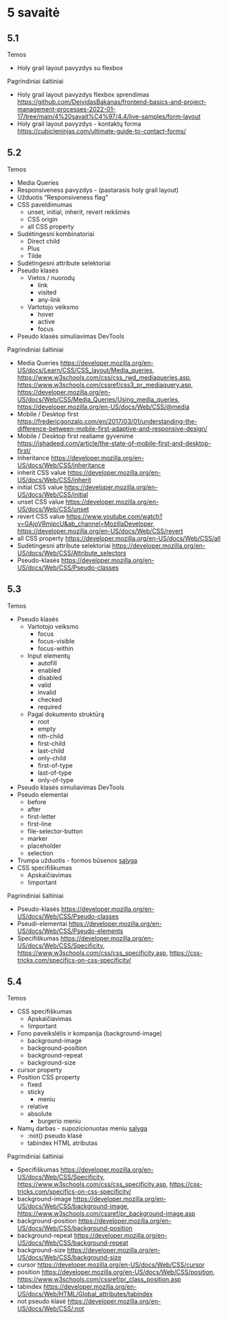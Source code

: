# 5 savaitė

## 5.1

Temos

-   Holy grail layout pavyzdys su flexbox

Pagrindiniai šaltiniai

-   Holy grail layout pavyzdys flexbox sprendimas <https://github.com/DeividasBakanas/frontend-basics-and-project-management-processes-2022-01-17/tree/main/4%20savait%C4%97/4.4/live-samples/form-layout>
-   Holy grail layout pavyzdys - kontaktų forma <https://cubicleninjas.com/ultimate-guide-to-contact-forms/>

## 5.2

Temos

-   Media Queries
-   Responsiveness pavyzdys - (pastarasis holy grail layout)
-   Užduotis “Responsiveness flag”
-   CSS paveldimumas
    -   unset, initial, inherit, revert reikšmės
    -   CSS origin
    -   all CSS property
-   Sudėtingesni kombinatoriai
    -   Direct child
    -   Plus
    -   Tilde
-   Sudėtingesni attribute selektoriai
-   Pseudo klasės
    -   Vietos / nuorodų
        -   link
        -   visited
        -   any-link
    -   Vartotojo veiksmo
        -   hover
        -   active
        -   focus
-   Pseudo klasės simuliavimas DevTools

Pagrindiniai šaltiniai

-   Media Queries <https://developer.mozilla.org/en-US/docs/Learn/CSS/CSS_layout/Media_queries>, <https://www.w3schools.com/css/css_rwd_mediaqueries.asp>, <https://www.w3schools.com/cssref/css3_pr_mediaquery.asp>, <https://developer.mozilla.org/en-US/docs/Web/CSS/Media_Queries/Using_media_queries>, <https://developer.mozilla.org/en-US/docs/Web/CSS/@media>
-   Mobile / Desktop first <https://fredericgonzalo.com/en/2017/03/01/understanding-the-difference-between-mobile-first-adaptive-and-responsive-design/>
-   Mobile / Desktop first realiame gyvenime <https://ishadeed.com/article/the-state-of-mobile-first-and-desktop-first/>
-   Inheritance <https://developer.mozilla.org/en-US/docs/Web/CSS/inheritance>
-   inherit CSS value <https://developer.mozilla.org/en-US/docs/Web/CSS/inherit>
-   initial CSS value <https://developer.mozilla.org/en-US/docs/Web/CSS/initial>
-   unset CSS value <https://developer.mozilla.org/en-US/docs/Web/CSS/unset>
-   revert CSS value <https://www.youtube.com/watch?v=GAjoVRmipcU&ab_channel=MozillaDeveloper>, <https://developer.mozilla.org/en-US/docs/Web/CSS/revert>
-   all CSS property <https://developer.mozilla.org/en-US/docs/Web/CSS/all>
-   Sudėtingesni attribute selektoriai <https://developer.mozilla.org/en-US/docs/Web/CSS/Attribute_selectors>
-   Pseudo-klasės <https://developer.mozilla.org/en-US/docs/Web/CSS/Pseudo-classes>

## 5.3

Temos

-   Pseudo klasės
    -   Vartotojo veiksmo
        -   focus
        -   focus-visible
        -   focus-within
    -   Input elementų
        -   autofill
        -   enabled
        -   disabled
        -   valid
        -   invalid
        -   checked
        -   required
    -   Pagal dokumento struktūrą
        -   root
        -   empty
        -   nth-child
        -   first-child
        -   last-child
        -   only-child
        -   first-of-type
        -   last-of-type
        -   only-of-type
-   Pseudo klasės simuliavimas DevTools
-   Pseudo elementai
    -   before
    -   after
    -   first-letter
    -   first-line
    -   file-selector-button
    -   marker
    -   placeholder
    -   selection
-   Trumpa užduotis - formos būsenos [sąlyga](./5.3/assigments/payment-form-pseudo-css/uzduotis-apmokejimas-pseudo-css.md)
-   CSS specifiškumas
    -   Apskaičiavimas
    -   !important

Pagrindiniai šaltiniai

-   Pseudo-klasės <https://developer.mozilla.org/en-US/docs/Web/CSS/Pseudo-classes>
-   Pseudi-elementai <https://developer.mozilla.org/en-US/docs/Web/CSS/Pseudo-elements>
-   Specifiškumas <https://developer.mozilla.org/en-US/docs/Web/CSS/Specificity>, <https://www.w3schools.com/css/css_specificity.asp>, <https://css-tricks.com/specifics-on-css-specificity/>

## 5.4

Temos

-   CSS specifiškumas
    -   Apskaičiavimas
    -   !important
-   Fono paveikslėlis ir kompanija (background-image)
    -   background-image
    -   background-position
    -   background-repeat
    -   background-size
-   cursor property
-   Position CSS property
    -   fixed
    -   sticky
        -   meniu
    -   relative
    -   absolute
        -   burgerio meniu
-   Namų darbas - supozicionuotas meniu [sąlyga](./5.4/assigments/positioned-menu-html/positioned-menu.md)
    -   :not() pseudo klasė
    -   tabindex HTML atributas

Pagrindiniai šaltiniai

-   Specifiškumas <https://developer.mozilla.org/en-US/docs/Web/CSS/Specificity>, <https://www.w3schools.com/css/css_specificity.asp>, <https://css-tricks.com/specifics-on-css-specificity/>
-   background-image <https://developer.mozilla.org/en-US/docs/Web/CSS/background-image>, <https://www.w3schools.com/cssref/pr_background-image.asp>
-   background-position <https://developer.mozilla.org/en-US/docs/Web/CSS/background-position>
-   background-repeat <https://developer.mozilla.org/en-US/docs/Web/CSS/background-repeat>
-   background-size <https://developer.mozilla.org/en-US/docs/Web/CSS/background-size>
-   cursor <https://developer.mozilla.org/en-US/docs/Web/CSS/cursor>
-   position <https://developer.mozilla.org/en-US/docs/Web/CSS/position>, <https://www.w3schools.com/cssref/pr_class_position.asp>
-   tabindex <https://developer.mozilla.org/en-US/docs/Web/HTML/Global_attributes/tabindex>
-   not pseudo klasė <https://developer.mozilla.org/en-US/docs/Web/CSS/:not>
